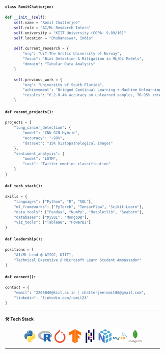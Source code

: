 #### ```class RomitChatterjee:```

```python
def __init__(self):
    self.name = "Romit Chatterjee"
    self.role = "AI/ML Research Intern"
    self.university = "KIIT University (CGPA: 9.09/10)"
    self.location = "Bhubaneswar, India"
    
    self.current_research = {
        "org": "UiT-The Arctic University of Norway",
        "focus": "Bias Detection & Mitigation in ML/DL Models",
        "domain": "Tabular Data Analysis"
    }
    
    self.previous_work = {
        "org": "University of South Florida",
        "achievement": "Bridged Continual Learning + Machine Unlearning",
        "results": "0.2-0.4% accuracy on unlearned samples, 70-95% retention"
    }
```

#### ```def recent_projects():```
```python
projects = {
    "lung_cancer_detection": {
        "model": "CNN-GCN Hybrid",
        "accuracy": "~98%",
        "dataset": "15K histopathological images"
    },
    "sentiment_analysis": {
        "model": "LSTM",
        "task": "Twitter emotion classification"
    }
}
```

#### ```def tech_stack():```
```python
skills = {
    "languages": ["Python", "R", "SQL"],
    "ml_frameworks": ["PyTorch", "TensorFlow", "Scikit-Learn"],
    "data_tools": ["Pandas", "NumPy", "Matplotlib", "Seaborn"],
    "databases": ["MySQL", "MongoDB"],
    "viz_tools": ["Tableau", "PowerBI"]
}
```

#### ```def leadership():```
```python
positions = [
    "AI/ML Lead @ AISOC, KIIT",
    "Technical Executive @ Microsoft Learn Student Ambassador"
]
```

#### ```def connect():```
```python
contact = {
    "email": "2205840@kiit.ac.in | chatterjeeromit86@gmail.com",
    "linkedin": "linkedin.com/romit23"
}
```

---

#### 🛠️ **Tech Stack**

<p align="center">
  <img src="https://raw.githubusercontent.com/devicons/devicon/master/icons/python/python-original.svg" alt="python" width="45" height="45"/>
  <img src="https://raw.githubusercontent.com/devicons/devicon/master/icons/r/r-original.svg" alt="r" width="45" height="45"/>
  <img src="https://raw.githubusercontent.com/devicons/devicon/master/icons/pytorch/pytorch-original.svg" alt="pytorch" width="45" height="45"/>
  <img src="https://raw.githubusercontent.com/devicons/devicon/master/icons/tensorflow/tensorflow-original.svg" alt="tensorflow" width="45" height="45"/>
  <img src="https://raw.githubusercontent.com/devicons/devicon/master/icons/pandas/pandas-original.svg" alt="pandas" width="45" height="45"/>
  <img src="https://raw.githubusercontent.com/devicons/devicon/master/icons/numpy/numpy-original.svg" alt="numpy" width="45" height="45"/>
  <img src="https://raw.githubusercontent.com/devicons/devicon/master/icons/mysql/mysql-original-wordmark.svg" alt="mysql" width="45" height="45"/>
  <img src="https://raw.githubusercontent.com/devicons/devicon/master/icons/mongodb/mongodb-original-wordmark.svg" alt="mongodb" width="45" height="45"/>
</p>

---

